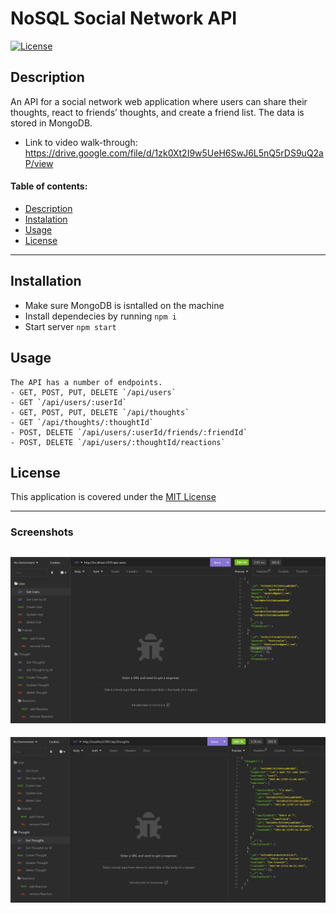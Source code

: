 # NoSQL Social Network API
  [![License](https://img.shields.io/static/v1?label=License&message=MIT%20License&color=green)](LICENSE)
  
## Description
  An API for a social network web application where users can share their thoughts, react to friends’ thoughts, and create a friend list. The data is stored in MongoDB.
  
  - Link to video walk-through: https://drive.google.com/file/d/1zk0Xt2I9w5UeH6SwJ6L5nQ5rDS9uQ2aP/view

  #### Table of contents:
  - [Description](#description)
  - [Instalation](#installation)
  - [Usage](#usage)
  - [License](#license)
  ---
  
  ## Installation
  - Make sure MongoDB is isntalled on the machine
  - Install dependecies by running `npm i`
  - Start server `npm start`

  ## Usage
    The API has a number of endpoints.
    - GET, POST, PUT, DELETE `/api/users`
    - GET `/api/users/:userId`
    - GET, POST, PUT, DELETE `/api/thoughts`
    - GET `/api/thoughts/:thoughtId`
    - POST, DELETE `/api/users/:userId/friends/:friendId`
    - POST, DELETE `/api/users/:thoughtId/reactions`


  ## License
  This application is covered under the [MIT License](LICENSE)

  ---

### Screenshots
![Screeshot1](./GetUsers.png)
---
![Screenshot2](./getThoughts.png)

